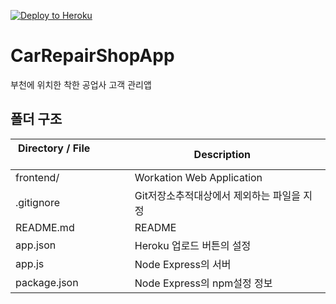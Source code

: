 [![Deploy to Heroku](https://www.herokucdn.com/deploy/button.png)](https://heroku.com/deploy?template=https://github.com/sungkuk5420/CarRepairShopApp/tree/%EC%9D%B4%EC%8A%88_5_%ED%97%A4%EB%A1%9C%EC%BF%A0_%EC%84%9C%EB%B2%84_%EC%85%8B%ED%8C%85/)

# CarRepairShopApp

부천에 위치한 착한 공업사 고객 관리앱

## 폴더 구조

| Directory / File               | Description      |
| ----------------------- | ---------------- |
| frontend/                 | Workation Web Application |
| .gitignore                  | Git저장소추적대상에서 제외하는 파일을 지정 |
| README.md                 | README |
| app.json                  | Heroku 업로드 버튼의 설정 |
| app.js                  | Node Express의 서버 |
| package.json                  | Node Express의 npm설정 정보 |

